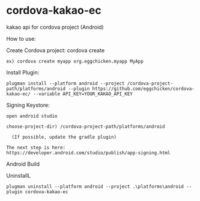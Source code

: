 # cordova-kakao-ec
kakao api for cordova project (Android)

How to use:

Create Cordova project:
    cordova create <dest-dir> <android-package-info> <AppName>
    
    ex) cordova create myapp org.eggchicken.myapp MyApp


Install Plugin:

    plugman install --platform android --project /cordova-project-path/platforms/android --plugin https://github.com/eggchicken/cordova-kakao-ec/ --variable API_KEY=YOUR_KAKAO_API_KEY


Signing Keystore:

    open android studio
    
    choose-project-dir) /cordova-project-path/platforms/android
    
      (If possible, update the gradle plugin)
      
    The next step is here: https://developer.android.com/studio/publish/app-signing.html
    
      
Android Build


UninstallL

    plugman uninstall --platform android --project .\platforms\android --plugin cordova-kakao-ec

